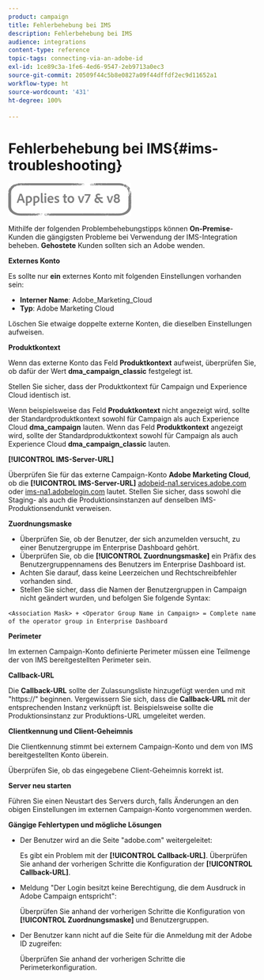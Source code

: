 ```yaml
---
product: campaign
title: Fehlerbehebung bei IMS
description: Fehlerbehebung bei IMS
audience: integrations
content-type: reference
topic-tags: connecting-via-an-adobe-id
exl-id: 1ce89c3a-1fe6-4ed6-9547-2eb9713a0ec3
source-git-commit: 20509f44c5b8e0827a09f44dffdf2ec9d11652a1
workflow-type: ht
source-wordcount: '431'
ht-degree: 100%

---
```


# Fehlerbehebung bei IMS{#ims-troubleshooting}

![](../../assets/common.svg)

Mithilfe der folgenden Problembehebungstipps können **On-Premise**-Kunden die gängigsten Probleme bei Verwendung der IMS-Integration beheben. **Gehostete** Kunden sollten sich an Adobe wenden.

**Externes Konto**

Es sollte nur **ein** externes Konto mit folgenden Einstellungen vorhanden sein:

* **Interner Name**: Adobe_Marketing_Cloud
* **Typ**: Adobe Marketing Cloud

Löschen Sie etwaige doppelte externe Konten, die dieselben Einstellungen aufweisen.

**Produktkontext**

Wenn das externe Konto das Feld **Produktkontext** aufweist, überprüfen Sie, ob dafür der Wert **dma_campaign_classic** festgelegt ist.

Stellen Sie sicher, dass der Produktkontext für Campaign und Experience Cloud identisch ist.

Wenn beispielsweise das Feld **Produktkontext** nicht angezeigt wird, sollte der Standardproduktkontext sowohl für Campaign als auch Experience Cloud **dma_campaign** lauten. Wenn das Feld **Produktkontext** angezeigt wird, sollte der Standardproduktkontext sowohl für Campaign als auch Experience Cloud **dma_campaign_classic** lauten.

**[!UICONTROL IMS-Server-URL]**

Überprüfen Sie für das externe Campaign-Konto **Adobe Marketing Cloud**, ob die **[!UICONTROL IMS-Server-URL]** [adobeid-na1.services.adobe.com](https://adobeid-na1.services.adobe.com/) oder [ims-na1.adobelogin.com](http://ims-na1.adobelogin.com/) lautet. Stellen Sie sicher, dass sowohl die Staging- als auch die Produktionsinstanzen auf denselben IMS-Produktionsendunkt verweisen.

**Zuordnungsmaske**

* Überprüfen Sie, ob der Benutzer, der sich anzumelden versucht, zu einer Benutzergruppe im Enterprise Dashboard gehört.
* Überprüfen Sie, ob die **[!UICONTROL Zuordnungsmaske]** ein Präfix des Benutzergruppennamens des Benutzers im Enterprise Dashboard ist.
* Achten Sie darauf, dass keine Leerzeichen und Rechtschreibfehler vorhanden sind.
* Stellen Sie sicher, dass die Namen der Benutzergruppen in Campaign nicht geändert wurden, und befolgen Sie folgende Syntax:

```
<Association Mask> + <Operator Group Name in Campaign> = Complete name of the operator group in Enterprise Dashboard
```

**Perimeter**

Im externen Campaign-Konto definierte Perimeter müssen eine Teilmenge der von IMS bereitgestellten Perimeter sein.

**Callback-URL**

Die **Callback-URL** sollte der Zulassungsliste hinzugefügt werden und mit &quot;https://&quot; beginnen. Vergewissern Sie sich, dass die **Callback-URL** mit der entsprechenden Instanz verknüpft ist. Beispielsweise sollte die Produktionsinstanz zur Produktions-URL umgeleitet werden.

**Clientkennung und Client-Geheimnis**

Die Clientkennung stimmt bei externem Campaign-Konto und dem von IMS bereitgestellten Konto überein.

Überprüfen Sie, ob das eingegebene Client-Geheimnis korrekt ist.

**Server neu starten**

Führen Sie einen Neustart des Servers durch, falls Änderungen an den obigen Einstellungen im externen Campaign-Konto vorgenommen werden.

**Gängige Fehlertypen und mögliche Lösungen**

* Der Benutzer wird an die Seite &quot;adobe.com&quot; weitergeleitet:

   Es gibt ein Problem mit der **[!UICONTROL Callback-URL]**. Überprüfen Sie anhand der vorherigen Schritte die Konfiguration der **[!UICONTROL Callback-URL]**.

* Meldung &quot;Der Login besitzt keine Berechtigung, die dem Ausdruck in Adobe Campaign entspricht&quot;:

   Überprüfen Sie anhand der vorherigen Schritte die Konfiguration von **[!UICONTROL Zuordnungsmaske]** und Benutzergruppen.

* Der Benutzer kann nicht auf die Seite für die Anmeldung mit der Adobe ID zugreifen:

   Überprüfen Sie anhand der vorherigen Schritte die Perimeterkonfiguration.
